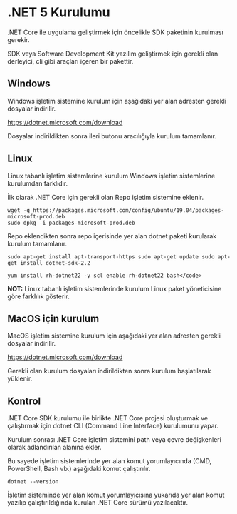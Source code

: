 # .NET 5 Kurulumu

.NET Core ile uygulama geliştirmek için öncelikle SDK paketinin kurulması gerekir.

SDK veya Software Development Kit yazılım geliştirmek için gerekli olan derleyici, cli gibi araçları içeren bir pakettir.

## Windows

Windows işletim sistemine kurulum için aşağıdaki yer alan adresten gerekli dosyalar indirilir.

https://dotnet.microsoft.com/download

Dosyalar indirildikten sonra ileri butonu aracılığıyla kurulum tamamlanır.

## Linux

Linux tabanlı işletim sistemlerine kurulum Windows işletim sistemlerine kurulumdan farklıdır.

İlk olarak .NET Core için gerekli olan Repo işletim sistemine eklenir.

```<code>
wget -q https://packages.microsoft.com/config/ubuntu/19.04/packages-microsoft-prod.deb
sudo dpkg -i packages-microsoft-prod.deb
````


Repo eklendikten sonra repo içerisinde yer alan dotnet paketi kurularak kurulum tamamlanır.

```
sudo apt-get install apt-transport-https sudo apt-get update sudo apt-get install dotnet-sdk-2.2

```


```
yum install rh-dotnet22 -y scl enable rh-dotnet22 bash</code>

```

**NOT:** Linux tabanlı işletim sistemlerinde kurulum Linux paket yöneticisine göre farklılık gösterir.

## MacOS için kurulum

MacOS işletim sistemine kurulum için aşağıdaki yer alan adresten gerekli dosyalar indirilir.

https://dotnet.microsoft.com/download

Gerekli olan kurulum dosyaları indirildikten sonra kurulum başlatılarak yüklenir.

## Kontrol

.NET Core SDK kurulumu ile birlikte .NET Core projesi oluşturmak ve çalıştırmak için dotnet CLI (Command Line Interface) kurulumunu yapar.

Kurulum sonrası .NET Core işletim sistemini path veya çevre değişkenleri olarak adlandırılan alanına ekler.

Bu sayede işletim sistemlerinde yer alan komut yorumlayıcında (CMD, PowerShell, Bash vb.) aşağıdaki komut çalıştırılır.

``` 
dotnet --version
```

İşletim sisteminde yer alan komut yorumlayıcısına yukarıda yer alan komut yazılıp çalıştırıldığında kurulan .NET Core sürümü yazılacaktır.
